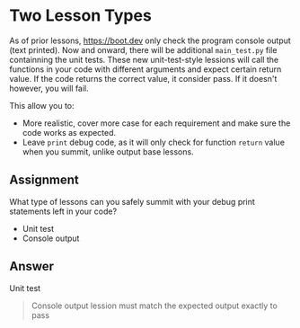 # Two Lesson Types

As of prior lessons, <https://boot.dev> only check the program console output (text printed). Now and onward, there will be additional `main_test.py` file containning the unit tests. These new unit-test-style lessions will call the functions in your code with different arguments and expect certain return value. If the code returns the correct value, it consider pass. If it doesn't however, you will fail.

This allow you to:

- More realistic, cover more case for each requirement and make sure the code works as expected.
- Leave `print` debug code, as it will only check for function `return` value when you summit, unlike output base lessons.

## Assignment

What type of lessons can you safely summit with your debug print statements left in your code?

- Unit test
- Console output

## Answer

Unit test

> Console output lession must match the expected output exactly to pass
